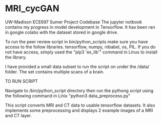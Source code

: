 # MRI_cycGAN
UW-Madison ECE697 Sumer Project Codebase
The jupyter notbook contains my progress in model development in Tensorflow.
It has been ran in google colabs with the dataset stored in google drive.

To run the peer review script in bin/python_scripts make sure you have access to 
the follow libraries. tensorflow, numpy, nibabel, os, PIL. If you do not have access,
simply used the "pip3 'ex_lib'" command in Linux to install the library.

I have provided a small data subset to run the script on under the /data/ folder. The 
set contains multiple scans of a brain. 

TO RUN SCRIPT 

Navigate to /bin/python_script directory then run the pythong script using the following command
in Linix "python3 data_preprocess.py"

This script converts MRI and CT data to usable tensorflow datasets. It also implements
some preprocessing and displays 2 example images of a MRI and CT layer. 
